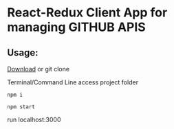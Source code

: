 # React-Redux Client App for managing GITHUB APIS

## Usage:
[Download](https://github.com/blueskaie/git-browser-app) or git clone

Terminal/Command Line access project folder 

```
npm i
```
```
npm start
```
run localhost:3000